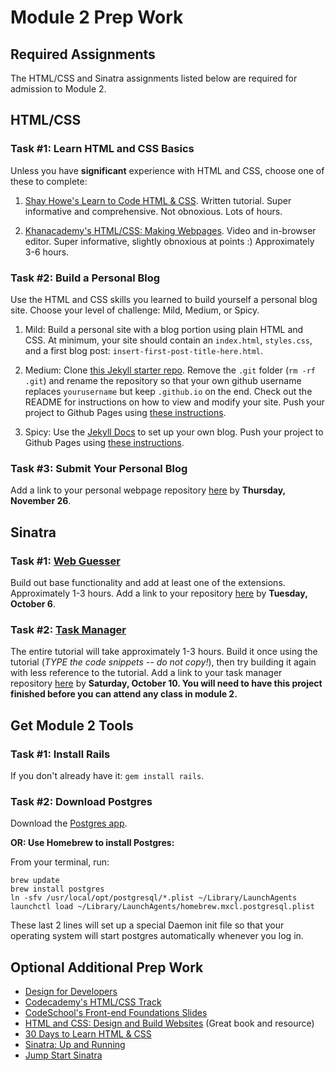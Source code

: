 # Module 2 Prep Work

## Required Assignments

The HTML/CSS and Sinatra assignments listed below are required for admission to Module 2. 

## HTML/CSS 

### Task #1: Learn HTML and CSS Basics

Unless you have **significant** experience with HTML and CSS, choose one of these to complete:

1) [Shay Howe's Learn to Code HTML & CSS](http://learn.shayhowe.com/html-css/). Written tutorial. Super informative and comprehensive. Not obnoxious. Lots of hours.

2) [Khanacademy's HTML/CSS: Making Webpages](https://www.khanacademy.org/computing/computer-programming/html-css). Video and in-browser editor. Super informative, slightly obnoxious at points :) Approximately 3-6 hours.

### Task #2: Build a Personal Blog

Use the HTML and CSS skills you learned to build yourself a personal blog site. Choose your level of challenge: Mild, Medium, or Spicy. 

1) Mild: Build a personal site with a blog portion using plain HTML and CSS. At minimum, your site should contain an `index.html`, `styles.css`, and a first blog post: `insert-first-post-title-here.html`. 

2) Medium: Clone [this Jekyll starter repo](https://github.com/rwarbelow/yourusername.github.io). Remove the `.git` folder (`rm -rf .git`) and rename the repository so that your own github username replaces `yourusername` but keep `.github.io` on the end. Check out the README for instructions on how to view and modify your site. Push your project to Github Pages using [these instructions](https://github.com/turingschool/lesson_plans/blob/master/electives/jekyll-blog-github-pages/pushing-project-to-gh-pages.markdown). 

3) Spicy: Use the [Jekyll Docs](http://jekyllrb.com/docs/home/) to set up your own blog. Push your project to Github Pages using [these instructions](https://github.com/turingschool/lesson_plans/blob/master/electives/jekyll-blog-github-pages/pushing-project-to-gh-pages.markdown). 

### Task #3: Submit Your Personal Blog

Add a link to your personal webpage repository [here](https://github.com/turingschool/ruby-submissions/blob/master/1510/module_2_prep/personal-html-css.yml) by **Thursday, November 26**.

## Sinatra

### Task #1: [Web Guesser](http://tutorials.jumpstartlab.com/projects/web_guesser.html)

Build out base functionality and add at least one of the extensions. Approximately 1-3 hours. Add a link to your repository [here](https://github.com/turingschool/ruby-submissions/blob/master/1510/module_2_prep/webguesser.yml) by **Tuesday, October 6**.

### Task #2: [Task Manager](https://github.com/JumpstartLab/curriculum/blob/master/source/projects/task_manager.markdown)

The entire tutorial will take approximately 1-3 hours. Build it once using the tutorial (*TYPE the code snippets -- do not copy!*), then try building it again with less reference to the tutorial. Add a link to your task manager repository [here](https://github.com/turingschool/ruby-submissions/blob/master/1510/module_2_prep/task-manager.yml) by **Saturday, October 10. You will need to have this project finished before you can attend any class in module 2.**

## Get Module 2 Tools

### Task #1: Install Rails 

If you don't already have it: `gem install rails`.

### Task #2: Download Postgres

Download the [Postgres app](http://postgresapp.com/).

__OR: Use Homebrew to install Postgres:__

From your terminal, run:

```
brew update
brew install postgres
ln -sfv /usr/local/opt/postgresql/*.plist ~/Library/LaunchAgents
launchctl load ~/Library/LaunchAgents/homebrew.mxcl.postgresql.plist
```

These last 2 lines will set up a special Daemon init file so that your operating
system will start postgres automatically whenever you log in.

## Optional Additional Prep Work

* [Design for Developers](http://webdesign.tutsplus.com/series/design-school-for-developers--webdesign-13793)
* [Codecademy's HTML/CSS Track](http://www.codecademy.com/en/tracks/web)
* [CodeSchool's Front-end Foundations Slides](http://courseware.codeschool.com/front-end-foundations/Front-end-Foundations.pdf)
* [HTML and CSS: Design and Build Websites](http://www.amazon.com/HTML-CSS-Design-Build-Websites/dp/1118008189) (Great book and resource)
* [30 Days to Learn HTML & CSS](http://webdesign.tutsplus.com/courses/30-days-to-learn-html-css)
* [Sinatra: Up and Running](http://www.amazon.com/Sinatra-Up-Running-Alan-Harris/dp/1449304230/ref=sr_1_2?ie=UTF8&qid=1422133158&sr=8-2&keywords=sinatra+application)
* [Jump Start Sinatra](http://www.amazon.com/Jump-Start-Sinatra-Darren-Jones/dp/0987332147/ref=sr_1_1?ie=UTF8&qid=1422133181&sr=8-1&keywords=jumpstart+sinatra)

